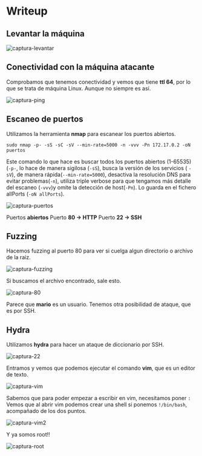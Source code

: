 # Writeup

## Levantar la máquina

![captura-levantar](https://github.com/Alv-fh/Dockerlabs_machines_writeups/assets/109484163/9d4239a7-fab0-428c-ba60-49dc1928efa3)

## Conectividad con la máquina atacante

Comprobamos que tenemos conectividad y vemos que tiene **ttl 64**, por lo que se trata de máquina Linux. Aunque no siempre es así.

![captura-ping](https://github.com/Alv-fh/Dockerlabs_machines_writeups/assets/109484163/9c210269-1707-409b-b54c-d13bfbee5415)

## Escaneo de puertos

Utilizamos la herramienta **nmap** para escanear los puertos abiertos.

`sudo nmap -p- -sS -sC -sV --min-rate=5000 -n -vvv -Pn 172.17.0.2 -oN puertos`

Este comando lo que hace es buscar todos los puertos abiertos (1-65535) (`-p-`, lo hace de manera sigilosa (`-sS`), busca la versión de los servicios ( `-sV`), de manera rápida(`--min-rate=5000`), desactiva la resolución DNS para evitar problemas(`-n`), utiliza triple verbose para que tengamos más detalle del escaneo (`-vvv`)y omite la detección de host(`-Pn`). Lo guarda en el fichero allPorts (`-oN allPorts`).

![captura-puertos](https://github.com/Alv-fh/Dockerlabs_machines_writeups/assets/109484163/6059c2fc-aac3-45c8-8898-3b6913ee5de7)

Puertos **abiertos**
Puerto **80 -> HTTP**
Puerto **22 -> SSH**

## Fuzzing

Hacemos fuzzing al puerto 80 para ver si cuelga algun directorio o archivo de la raiz.

![captura-fuzzing](https://github.com/Alv-fh/Dockerlabs_machines_writeups/assets/109484163/9cc6c4a6-126f-45bb-b634-5b91ee77efd8)

Si buscamos el archivo encontrado, sale esto.

![captura-80](https://github.com/Alv-fh/Dockerlabs_machines_writeups/assets/109484163/8b54546a-74cb-4df7-a7fe-a18196c752ba)

Parece que **mario** es un usuario.
Tenemos otra posibilidad de ataque, que es por SSH.

## Hydra

Utilizamos **hydra** para hacer un ataque de diccionario por SSH.

![captura-22](https://github.com/Alv-fh/Dockerlabs_machines_writeups/assets/109484163/2fdeb621-5987-491f-a041-4a8c3332666e)

Entramos y vemos que podemos ejecutar el comando **vim**, que es un editor de texto.

![captura-vim](https://github.com/Alv-fh/Dockerlabs_machines_writeups/assets/109484163/f3fcd5b9-9a9f-443c-a934-dd4b91ba8965)

Sabemos que para poder empezar a escribir en vim, necesitamos poner `:`
Vemos que al abrir vim podemos crear una shell si ponemos `!/bin/bash`, acompañado de los dos puntos.

![captura-vim2](https://github.com/Alv-fh/Dockerlabs_machines_writeups/assets/109484163/dc53e16f-e447-4dc9-b235-87cb197472c3)

Y ya somos root!!

![captura-root](https://github.com/Alv-fh/Dockerlabs_machines_writeups/assets/109484163/3bb918a8-4426-4e86-86f5-04f2fc99ad6c)

